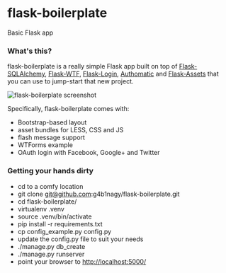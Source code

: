 flask-boilerplate
=================

Basic Flask app

### What's this? ###

flask-boilerplate is a really simple Flask app built on top of [Flask-SQLAlchemy](https://pythonhosted.org/Flask-SQLAlchemy/), [Flask-WTF](https://flask-wtf.readthedocs.org/en/latest/), [Flask-Login](https://flask-login.readthedocs.org/en/latest/), [Authomatic](http://peterhudec.github.io/authomatic/) and [Flask-Assets](http://flask-assets.readthedocs.org/en/latest/) that you can use to jump-start that new project.

![flask-boilerplate screenshot](https://raw.githubusercontent.com/g4b1nagy/flask-boilerplate/master/screenshot.png)

Specifically, flask-boilerplate comes with:

* Bootstrap-based layout
* asset bundles for LESS, CSS and JS
* flash message support
* WTForms example
* OAuth login with Facebook, Google+ and Twitter

### Getting your hands dirty ###

* cd to a comfy location
* git clone git@github.com:g4b1nagy/flask-boilerplate.git
* cd flask-boilerplate/
* virtualenv .venv
* source .venv/bin/activate
* pip install -r requirements.txt
* cp config_example.py config.py
* update the config.py file to suit your needs
* ./manage.py db_create
* ./manage.py runserver
* point your browser to [http://localhost:5000/](http://localhost:5000/)
